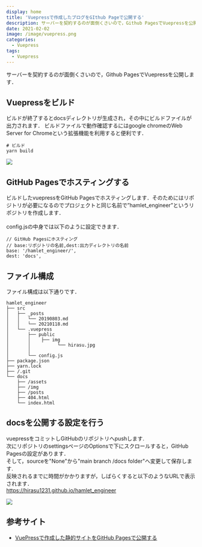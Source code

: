 ```yaml
---
display: home
title: 'Vuepressで作成したブログをGIthub Pageで公開する'
description: サーバーを契約するのが面倒くさいので，Github PagesでVuepressを公開します．
date: 2021-02-02
image: /image/vuepress.png
categories: 
  - Vuepress
tags:
  - Vuepress
---
```

サーバーを契約するのが面倒くさいので，Github PagesでVuepressを公開します．
<!-- more -->

## Vuepressをビルド
ビルドが終了するとdocsディレクトリが生成され，その中にビルドファイルが出力されます．
ビルドファイルで動作確認するにはgoogle chromeのWeb Server for Chromeという拡張機能を利用すると便利です．
```
# ビルド
yarn build
```
![](/image/tech_0002/webserver.png)


## GitHub Pagesでホスティングする
ビルドしたvuepressをGitHub Pagesでホスティングします．そのためにはリポジトリが必要になるのでプロジェクトと同じ名前で”hamlet_engineer”というリポジトリを作成します．<br>
<br>
config.jsの中身では以下のように設定できます．
```
// GitHub Pagesにホスティング
// base:リポジトリの名前,dest:出力ディレクトリの名前
base: '/hamlet_engineer/',
dest: 'docs', 
```

## ファイル構成
ファイル構成は以下通りです．
```
hamlet_engineer
├── src
│   ├── _posts
│   │   └── 20190803.md
│   │   └── 20210118.md
│   └── .vuepress
│       ├── public
│       │    ├── img
│       │          └── hirasu.jpg
│       │    
│       └── config.js
├── package.json
├── yarn.lock
├── /.git
└── docs
    ├── /assets
    ├── /img
    ├── /posts
    ├── 404.html
    └── index.html
```

## docsを公開する設定を行う
vuepressをコミットしGitHubのリポジトリへpushします.<br>
次にリポジトリのsettingsページのOptionsで下にスクロールすると，GitHub Pagesの設定があります．<br>
そして，sourceを"None"から"main branch /docs folder"へ変更して保存します.<br>
反映されるまでに時間がかかりますが，しばらくすると以下のようなURLで表示されます．<br>
https://hirasu1231.github.io/hamlet_engineer

![](/image/tech_0002/GithubPages.png)

## 参考サイト
- [VuePressで作成した静的サイトをGitHub Pagesで公開する](https://qiita.com/rubytomato@github/items/f8153f0d00f89ba87ed5#docs%E3%82%92%E5%85%AC%E9%96%8B%E3%81%99%E3%82%8B%E8%A8%AD%E5%AE%9A%E3%82%92%E8%A1%8C%E3%81%86)
